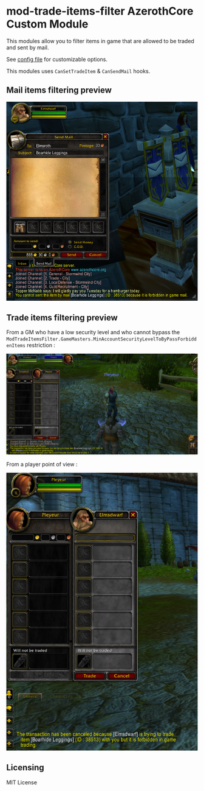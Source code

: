 # mod-trade-items-filter AzerothCore Custom Module

This modules allow you to filter items in game that are allowed to be traded and sent by mail.

See [config file](../conf/mod-trade-items-filter.conf.dist) for customizable options.

This modules uses `CanSetTradeItem` & `CanSendMail` hooks.


## Mail items filtering preview
<a href="../pics/filter_mail_item.png">
<img src="../pics/filter_mail_item.png" width="600" />
</a>

## Trade items filtering preview

From a GM who have a low security level and who cannot bypass the `ModTradeItemsFilter.GameMasters.MinAccountSecurityLevelToByPassForbiddenItems` restriction :

<a href="../pics/filter_trade_gm_item.png">
<img src="../pics/filter_trade_gm_item.png" width="600" />
</a>

From a player point of view :

<a href="../pics/filter_trade_player_item.png">
<img src="../pics/filter_trade_player_item.png" width="600" />
</a>


## Licensing

MIT License
